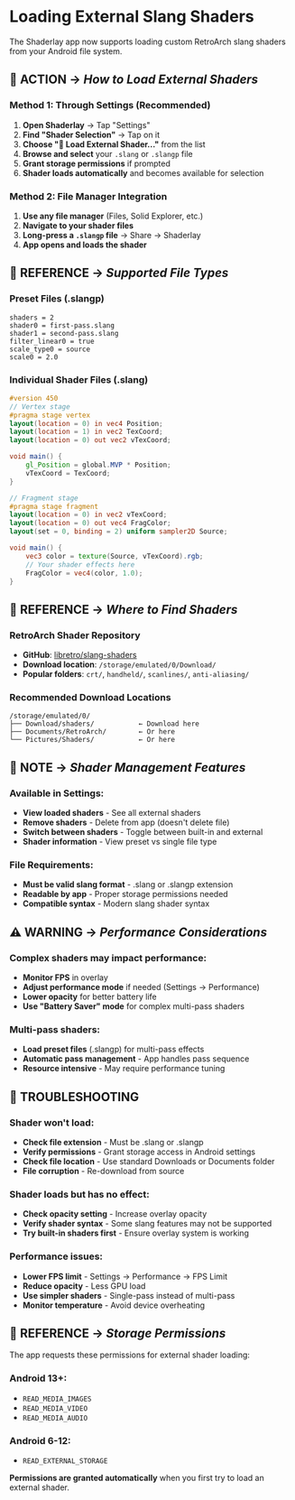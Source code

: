 # Loading External Slang Shaders

The Shaderlay app now supports loading custom RetroArch slang shaders from your Android file system.

## **🔵 ACTION →** *How to Load External Shaders*

### **Method 1: Through Settings (Recommended)**

1. **Open Shaderlay** → Tap "Settings"
2. **Find "Shader Selection"** → Tap on it
3. **Choose "📂 Load External Shader..."** from the list
4. **Browse and select** your `.slang` or `.slangp` file
5. **Grant storage permissions** if prompted
6. **Shader loads automatically** and becomes available for selection

### **Method 2: File Manager Integration**

1. **Use any file manager** (Files, Solid Explorer, etc.)
2. **Navigate to your shader files**
3. **Long-press a `.slangp` file** → Share → Shaderlay
4. **App opens and loads the shader**

## **📍 REFERENCE →** *Supported File Types*

### **Preset Files (.slangp)**
```
shaders = 2
shader0 = first-pass.slang
shader1 = second-pass.slang
filter_linear0 = true
scale_type0 = source
scale0 = 2.0
```

### **Individual Shader Files (.slang)**
```glsl
#version 450
// Vertex stage
#pragma stage vertex
layout(location = 0) in vec4 Position;
layout(location = 1) in vec2 TexCoord;
layout(location = 0) out vec2 vTexCoord;

void main() {
    gl_Position = global.MVP * Position;
    vTexCoord = TexCoord;
}

// Fragment stage
#pragma stage fragment
layout(location = 0) in vec2 vTexCoord;
layout(location = 0) out vec4 FragColor;
layout(set = 0, binding = 2) uniform sampler2D Source;

void main() {
    vec3 color = texture(Source, vTexCoord).rgb;
    // Your shader effects here
    FragColor = vec4(color, 1.0);
}
```

## **📍 REFERENCE →** *Where to Find Shaders*

### **RetroArch Shader Repository**
- **GitHub**: [libretro/slang-shaders](https://github.com/libretro/slang-shaders)
- **Download location**: `/storage/emulated/0/Download/`
- **Popular folders**: `crt/`, `handheld/`, `scanlines/`, `anti-aliasing/`

### **Recommended Download Locations**
```
/storage/emulated/0/
├── Download/shaders/           ← Download here
├── Documents/RetroArch/        ← Or here
└── Pictures/Shaders/           ← Or here
```

## **📝 NOTE →** *Shader Management Features*

### **Available in Settings:**
- **View loaded shaders** - See all external shaders
- **Remove shaders** - Delete from app (doesn't delete file)
- **Switch between shaders** - Toggle between built-in and external
- **Shader information** - View preset vs single file type

### **File Requirements:**
- **Must be valid slang format** - .slang or .slangp extension
- **Readable by app** - Proper storage permissions needed
- **Compatible syntax** - Modern slang shader syntax

## **⚠️ WARNING →** *Performance Considerations*

### **Complex shaders may impact performance:**
- **Monitor FPS** in overlay
- **Adjust performance mode** if needed (Settings → Performance)
- **Lower opacity** for better battery life
- **Use "Battery Saver" mode** for complex multi-pass shaders

### **Multi-pass shaders:**
- **Load preset files** (.slangp) for multi-pass effects
- **Automatic pass management** - App handles pass sequence
- **Resource intensive** - May require performance tuning

## **🔧 TROUBLESHOOTING**

### **Shader won't load:**
- **Check file extension** - Must be .slang or .slangp
- **Verify permissions** - Grant storage access in Android settings
- **Check file location** - Use standard Downloads or Documents folder
- **File corruption** - Re-download from source

### **Shader loads but has no effect:**
- **Check opacity setting** - Increase overlay opacity
- **Verify shader syntax** - Some slang features may not be supported
- **Try built-in shaders first** - Ensure overlay system is working

### **Performance issues:**
- **Lower FPS limit** - Settings → Performance → FPS Limit
- **Reduce opacity** - Less GPU load
- **Use simpler shaders** - Single-pass instead of multi-pass
- **Monitor temperature** - Avoid device overheating

## **📍 REFERENCE →** *Storage Permissions*

The app requests these permissions for external shader loading:

### **Android 13+:**
- `READ_MEDIA_IMAGES`
- `READ_MEDIA_VIDEO`
- `READ_MEDIA_AUDIO`

### **Android 6-12:**
- `READ_EXTERNAL_STORAGE`

**Permissions are granted automatically** when you first try to load an external shader.